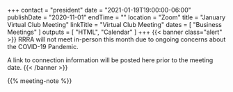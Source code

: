 +++
contact = "president"
date = "2021-01-19T19:00:00-06:00"
publishDate = "2020-11-01"
endTime = ""
location = "Zoom"
title = "January Virtual Club Meeting"
linkTitle = "Virtual Club Meeting"
dates = [ "Business Meetings" ]
outputs = [ "HTML", "Calendar" ]
+++
{{< banner class="alert" >}}
RRRA will not meet in-person this month due to ongoing concerns
about the COVID-19 Pandemic.

A link to connection information will be posted here prior to the meeting date.
{{< /banner >}}

{{% meeting-note %}}
